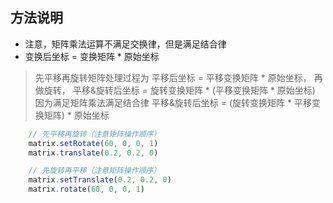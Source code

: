 ## 方法说明
* 注意，矩阵乘法运算不满足交换律，但是满足结合律
* 变换后坐标 = 变换矩阵 * 原始坐标

> 先平移再旋转矩阵处理过程为
平移后坐标 = 平移变换矩阵 * 原始坐标，
> 再做旋转，
> 平移&旋转后坐标 = 旋转变换矩阵 * (平移变换矩阵 * 原始坐标)
> 因为满足矩阵乘法满足结合律
> 平移&旋转后坐标 = (旋转变换矩阵 * 平移变换矩阵) * 原始坐标

```javascript
    // 先平移再旋转（注意矩阵操作顺序）
    matrix.setRotate(60, 0, 0, 1)
    matrix.translate(0.2, 0.2, 0)
```
```javascript
    // 先旋转再平移（注意矩阵操作顺序）
    matrix.setTranslate(0.2, 0.2, 0)
    matrix.rotate(60, 0, 0, 1)
```